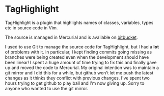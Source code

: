 # TagHighlight

TagHighlight is a plugin that highlights names of classes, variables, types etc in source code in Vim.

The source is managed in Mercurial and is available on [bitbucket][Bitbucket].

I used to use Git to manage the source code for TagHighlight, but I had a **lot** of problems with it.  In particular, I kept finding commits going missing as branches were being created even when the development should have been linear!  I spent a huge amount of time trying to fix this and finally gave up and moved the code to Mercurial.  My original intention was to maintain a git mirror and I did this for a while, but github won't let me push the latest changes as it thinks they conflict with previous changes.  I've spent two hours trying to get github to play ball and I'm now giving up.  Sorry to anyone who wanted to use the git mirror.

[Bitbucket]: https://bitbucket.org/abudden/taghighlight
